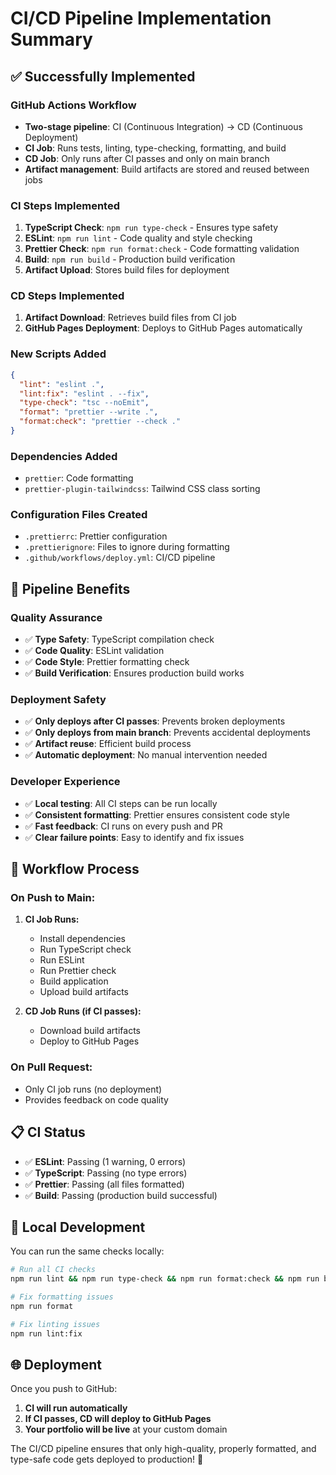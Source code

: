 # CI/CD Pipeline Implementation Summary

## ✅ **Successfully Implemented**

### **GitHub Actions Workflow**
- **Two-stage pipeline**: CI (Continuous Integration) → CD (Continuous Deployment)
- **CI Job**: Runs tests, linting, type-checking, formatting, and build
- **CD Job**: Only runs after CI passes and only on main branch
- **Artifact management**: Build artifacts are stored and reused between jobs

### **CI Steps Implemented**
1. **TypeScript Check**: `npm run type-check` - Ensures type safety
2. **ESLint**: `npm run lint` - Code quality and style checking
3. **Prettier Check**: `npm run format:check` - Code formatting validation
4. **Build**: `npm run build` - Production build verification
5. **Artifact Upload**: Stores build files for deployment

### **CD Steps Implemented**
1. **Artifact Download**: Retrieves build files from CI job
2. **GitHub Pages Deployment**: Deploys to GitHub Pages automatically

### **New Scripts Added**
```json
{
  "lint": "eslint .",
  "lint:fix": "eslint . --fix",
  "type-check": "tsc --noEmit",
  "format": "prettier --write .",
  "format:check": "prettier --check ."
}
```

### **Dependencies Added**
- `prettier`: Code formatting
- `prettier-plugin-tailwindcss`: Tailwind CSS class sorting

### **Configuration Files Created**
- `.prettierrc`: Prettier configuration
- `.prettierignore`: Files to ignore during formatting
- `.github/workflows/deploy.yml`: CI/CD pipeline

## 🎯 **Pipeline Benefits**

### **Quality Assurance**
- ✅ **Type Safety**: TypeScript compilation check
- ✅ **Code Quality**: ESLint validation
- ✅ **Code Style**: Prettier formatting check
- ✅ **Build Verification**: Ensures production build works

### **Deployment Safety**
- ✅ **Only deploys after CI passes**: Prevents broken deployments
- ✅ **Only deploys from main branch**: Prevents accidental deployments
- ✅ **Artifact reuse**: Efficient build process
- ✅ **Automatic deployment**: No manual intervention needed

### **Developer Experience**
- ✅ **Local testing**: All CI steps can be run locally
- ✅ **Consistent formatting**: Prettier ensures consistent code style
- ✅ **Fast feedback**: CI runs on every push and PR
- ✅ **Clear failure points**: Easy to identify and fix issues

## 🚀 **Workflow Process**

### **On Push to Main:**
1. **CI Job Runs:**
   - Install dependencies
   - Run TypeScript check
   - Run ESLint
   - Run Prettier check
   - Build application
   - Upload build artifacts

2. **CD Job Runs (if CI passes):**
   - Download build artifacts
   - Deploy to GitHub Pages

### **On Pull Request:**
- Only CI job runs (no deployment)
- Provides feedback on code quality

## 📋 **CI Status**

- ✅ **ESLint**: Passing (1 warning, 0 errors)
- ✅ **TypeScript**: Passing (no type errors)
- ✅ **Prettier**: Passing (all files formatted)
- ✅ **Build**: Passing (production build successful)

## 🔧 **Local Development**

You can run the same checks locally:

```bash
# Run all CI checks
npm run lint && npm run type-check && npm run format:check && npm run build

# Fix formatting issues
npm run format

# Fix linting issues
npm run lint:fix
```

## 🌐 **Deployment**

Once you push to GitHub:
1. **CI will run automatically**
2. **If CI passes, CD will deploy to GitHub Pages**
3. **Your portfolio will be live** at your custom domain

The CI/CD pipeline ensures that only high-quality, properly formatted, and type-safe code gets deployed to production! 🎉
